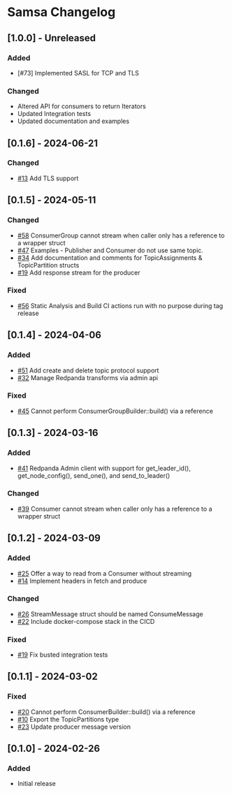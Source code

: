 # Samsa Changelog

## [1.0.0] - Unreleased
### Added
- [#73] Implemented SASL for TCP and TLS

### Changed
- Altered API for consumers to return Iterators
- Updated Integration tests
- Updated documentation and examples

## [0.1.6] - 2024-06-21
### Changed
- [#13](https://github.com/CallistoLabsNYC/samsa/issues/13) Add TLS support

## [0.1.5] - 2024-05-11
### Changed
- [#58](https://github.com/CallistoLabsNYC/samsa/issues/58) ConsumerGroup cannot stream when caller only has a reference to a wrapper struct
- [#47](https://github.com/CallistoLabsNYC/samsa/issues/47) Examples - Publisher and Consumer do not use same topic.
- [#34](https://github.com/CallistoLabsNYC/samsa/issues/34) Add documentation and comments for TopicAssignments & TopicPartition structs
- [#19](https://github.com/CallistoLabsNYC/samsa/issues/19) Add response stream for the producer

### Fixed
- [#56](https://github.com/CallistoLabsNYC/samsa/issues/56) Static Analysis and Build CI actions run with no purpose during tag release

## [0.1.4] - 2024-04-06
### Added
- [#51](https://github.com/CallistoLabsNYC/samsa/issues/51) Add create and delete topic protocol support
- [#32](https://github.com/CallistoLabsNYC/samsa/issues/32) Manage Redpanda transforms via admin api

### Fixed
- [#45](https://github.com/CallistoLabsNYC/samsa/issues/45) Cannot perform ConsumerGroupBuilder::build() via a reference

## [0.1.3] - 2024-03-16
### Added
- [#41](https://github.com/CallistoLabsNYC/samsa/issues/41) Redpanda Admin client with support for get_leader_id(), get_node_config(), send_one(), and send_to_leader()

### Changed
- [#39](https://github.com/CallistoLabsNYC/samsa/issues/39) Consumer cannot stream when caller only has a reference to a wrapper struct

## [0.1.2] - 2024-03-09
### Added
- [#25](https://github.com/CallistoLabsNYC/samsa/issues/25) Offer a way to read from a Consumer without streaming
- [#14](https://github.com/CallistoLabsNYC/samsa/issues/14) Implement headers in fetch and produce

### Changed
- [#26](https://github.com/CallistoLabsNYC/samsa/issues/26) StreamMessage struct should be named ConsumeMessage
- [#22](https://github.com/CallistoLabsNYC/samsa/issues/22) Include docker-compose stack in the CICD

### Fixed
- [#19](https://github.com/CallistoLabsNYC/samsa/issues/19) Fix busted integration tests

## [0.1.1] - 2024-03-02
### Fixed
- [#20](https://github.com/CallistoLabsNYC/samsa/issues/20) Cannot perform ConsumerBuilder::build() via a reference
- [#10](https://github.com/CallistoLabsNYC/samsa/issues/10) Export the TopicPartitions type
- [#23](https://github.com/CallistoLabsNYC/samsa/issues/23) Update producer message version

## [0.1.0] - 2024-02-26
### Added
- Initial release